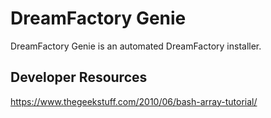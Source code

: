 # DreamFactory Genie

DreamFactory Genie is an automated DreamFactory installer.

## Developer Resources

https://www.thegeekstuff.com/2010/06/bash-array-tutorial/

